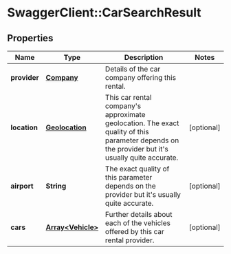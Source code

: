 # SwaggerClient::CarSearchResult

## Properties
Name | Type | Description | Notes
------------ | ------------- | ------------- | -------------
**provider** | [**Company**](Company.md) | Details of the car company offering this rental. | 
**location** | [**Geolocation**](Geolocation.md) | This car rental company&#39;s approximate geolocation. The exact quality of this parameter depends on the provider but it&#39;s usually quite accurate. | [optional] 
**airport** | **String** | The exact quality of this parameter depends on the provider but it&#39;s usually quite accurate. | [optional] 
**cars** | [**Array&lt;Vehicle&gt;**](Vehicle.md) | Further details about each of the vehicles offered by this car rental provider. | [optional] 


